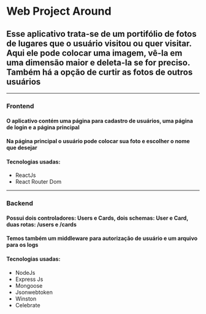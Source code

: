 # Web Project Around

## Esse aplicativo trata-se de um portifólio de fotos de lugares que o usuário visitou ou quer visitar. Aqui ele pode colocar uma imagem, vê-la em uma dimensão maior e deleta-la se for preciso. Também há a opção de curtir as fotos de outros usuários
----------------------------------------------

### Frontend

#### O aplicativo contém uma página para cadastro de usuários, uma página de login e a página principal

#### Na página principal o usuário pode colocar sua foto e escolher o nome que desejar

#### Tecnologias usadas:
- ReactJs
- React Router Dom

-----------------------------------------------------

### Backend

#### Possui dois controladores: Users e Cards, dois schemas: User e Card, duas rotas: /users e /cards

#### Temos também um middleware para autorização de usuário e um arquivo para os logs

#### Tecnologias usadas:
- NodeJs
- Express Js
- Mongoose
- Jsonwebtoken
- Winston
- Celebrate